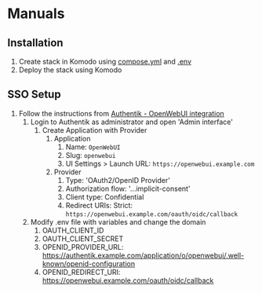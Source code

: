 # Manuals
## Installation
1. Create stack in Komodo using [compose.yml](https://raw.githubusercontent.com/platnub/container-host-templates/refs/heads/main/docker/containers/openwebui/compose.yml) and [.env](https://raw.githubusercontent.com/platnub/container-host-templates/refs/heads/main/docker/containers/openwebui/.env)
2. Deploy the stack using Komodo

## SSO Setup
1. Follow the instructions from [Authentik - OpenWebUI integration](https://integrations.goauthentik.io/miscellaneous/open-webui/)
    1. Login to Authentik as administrator and open 'Admin interface'
        1. Create Application with Provider
            1. Application
                1. Name: `OpenWebUI`
                2. Slug: `openwebui`
                3. UI Settings > Launch URL: `https://openwebui.example.com`
            2. Provider
                1. Type: 'OAuth2/OpenID Provider'
                2. Authorization flow: '...implicit-consent'
                3. Client type: Confidential
                4. Redirect URIs: Strict: `https://openwebui.example.com/oauth/oidc/callback`
    2. Modify .env file with variables and change the domain
        1. OAUTH_CLIENT_ID
        2. OAUTH_CLIENT_SECRET
        3. OPENID_PROVIDER_URL: https://authentik.example.com/application/o/openwebui/.well-known/openid-configuration
        4. OPENID_REDIRECT_URI: https://openwebui.example.com/oauth/oidc/callback
